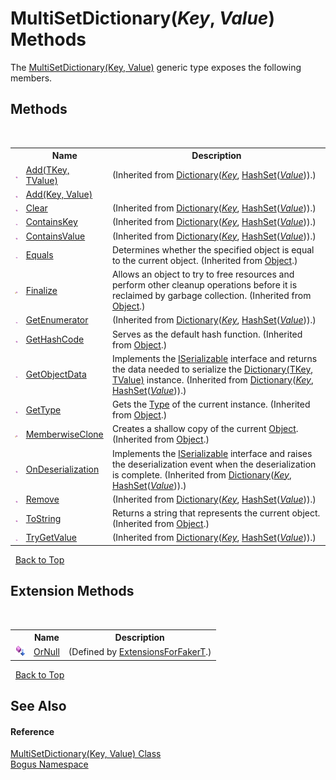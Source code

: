 # MultiSetDictionary(*Key*, *Value*) Methods
 

The <a href="T_Bogus_MultiSetDictionary_2">MultiSetDictionary(Key, Value)</a> generic type exposes the following members.


## Methods
&nbsp;<table><tr><th></th><th>Name</th><th>Description</th></tr><tr><td>![Public method](media/pubmethod.gif "Public method")</td><td><a href="http://msdn2.microsoft.com/en-us/library/k7z0zy8k" target="_blank">Add(TKey, TValue)</a></td><td> (Inherited from <a href="http://msdn2.microsoft.com/en-us/library/xfhwa508" target="_blank">Dictionary</a>(<a href="T_Bogus_MultiSetDictionary_2">*Key*</a>, <a href="http://msdn2.microsoft.com/en-us/library/bb359438" target="_blank">HashSet</a>(<a href="T_Bogus_MultiSetDictionary_2">*Value*</a>)).)</td></tr><tr><td>![Public method](media/pubmethod.gif "Public method")</td><td><a href="M_Bogus_MultiSetDictionary_2_Add">Add(Key, Value)</a></td><td /></tr><tr><td>![Public method](media/pubmethod.gif "Public method")</td><td><a href="http://msdn2.microsoft.com/en-us/library/b5txwy7s" target="_blank">Clear</a></td><td> (Inherited from <a href="http://msdn2.microsoft.com/en-us/library/xfhwa508" target="_blank">Dictionary</a>(<a href="T_Bogus_MultiSetDictionary_2">*Key*</a>, <a href="http://msdn2.microsoft.com/en-us/library/bb359438" target="_blank">HashSet</a>(<a href="T_Bogus_MultiSetDictionary_2">*Value*</a>)).)</td></tr><tr><td>![Public method](media/pubmethod.gif "Public method")</td><td><a href="http://msdn2.microsoft.com/en-us/library/kw5aaea4" target="_blank">ContainsKey</a></td><td> (Inherited from <a href="http://msdn2.microsoft.com/en-us/library/xfhwa508" target="_blank">Dictionary</a>(<a href="T_Bogus_MultiSetDictionary_2">*Key*</a>, <a href="http://msdn2.microsoft.com/en-us/library/bb359438" target="_blank">HashSet</a>(<a href="T_Bogus_MultiSetDictionary_2">*Value*</a>)).)</td></tr><tr><td>![Public method](media/pubmethod.gif "Public method")</td><td><a href="http://msdn2.microsoft.com/en-us/library/a63811ah" target="_blank">ContainsValue</a></td><td> (Inherited from <a href="http://msdn2.microsoft.com/en-us/library/xfhwa508" target="_blank">Dictionary</a>(<a href="T_Bogus_MultiSetDictionary_2">*Key*</a>, <a href="http://msdn2.microsoft.com/en-us/library/bb359438" target="_blank">HashSet</a>(<a href="T_Bogus_MultiSetDictionary_2">*Value*</a>)).)</td></tr><tr><td>![Public method](media/pubmethod.gif "Public method")</td><td><a href="http://msdn2.microsoft.com/en-us/library/bsc2ak47" target="_blank">Equals</a></td><td>
Determines whether the specified object is equal to the current object.
 (Inherited from <a href="http://msdn2.microsoft.com/en-us/library/e5kfa45b" target="_blank">Object</a>.)</td></tr><tr><td>![Protected method](media/protmethod.gif "Protected method")</td><td><a href="http://msdn2.microsoft.com/en-us/library/4k87zsw7" target="_blank">Finalize</a></td><td>
Allows an object to try to free resources and perform other cleanup operations before it is reclaimed by garbage collection.
 (Inherited from <a href="http://msdn2.microsoft.com/en-us/library/e5kfa45b" target="_blank">Object</a>.)</td></tr><tr><td>![Public method](media/pubmethod.gif "Public method")</td><td><a href="http://msdn2.microsoft.com/en-us/library/9c6ftx8b" target="_blank">GetEnumerator</a></td><td> (Inherited from <a href="http://msdn2.microsoft.com/en-us/library/xfhwa508" target="_blank">Dictionary</a>(<a href="T_Bogus_MultiSetDictionary_2">*Key*</a>, <a href="http://msdn2.microsoft.com/en-us/library/bb359438" target="_blank">HashSet</a>(<a href="T_Bogus_MultiSetDictionary_2">*Value*</a>)).)</td></tr><tr><td>![Public method](media/pubmethod.gif "Public method")</td><td><a href="http://msdn2.microsoft.com/en-us/library/zdee4b3y" target="_blank">GetHashCode</a></td><td>
Serves as the default hash function.
 (Inherited from <a href="http://msdn2.microsoft.com/en-us/library/e5kfa45b" target="_blank">Object</a>.)</td></tr><tr><td>![Public method](media/pubmethod.gif "Public method")</td><td><a href="http://msdn2.microsoft.com/en-us/library/yy8be3bb" target="_blank">GetObjectData</a></td><td>
Implements the <a href="http://msdn2.microsoft.com/en-us/library/wf4375ks" target="_blank">ISerializable</a> interface and returns the data needed to serialize the <a href="http://msdn2.microsoft.com/en-us/library/xfhwa508" target="_blank">Dictionary(TKey, TValue)</a> instance.
 (Inherited from <a href="http://msdn2.microsoft.com/en-us/library/xfhwa508" target="_blank">Dictionary</a>(<a href="T_Bogus_MultiSetDictionary_2">*Key*</a>, <a href="http://msdn2.microsoft.com/en-us/library/bb359438" target="_blank">HashSet</a>(<a href="T_Bogus_MultiSetDictionary_2">*Value*</a>)).)</td></tr><tr><td>![Public method](media/pubmethod.gif "Public method")</td><td><a href="http://msdn2.microsoft.com/en-us/library/dfwy45w9" target="_blank">GetType</a></td><td>
Gets the <a href="http://msdn2.microsoft.com/en-us/library/42892f65" target="_blank">Type</a> of the current instance.
 (Inherited from <a href="http://msdn2.microsoft.com/en-us/library/e5kfa45b" target="_blank">Object</a>.)</td></tr><tr><td>![Protected method](media/protmethod.gif "Protected method")</td><td><a href="http://msdn2.microsoft.com/en-us/library/57ctke0a" target="_blank">MemberwiseClone</a></td><td>
Creates a shallow copy of the current <a href="http://msdn2.microsoft.com/en-us/library/e5kfa45b" target="_blank">Object</a>.
 (Inherited from <a href="http://msdn2.microsoft.com/en-us/library/e5kfa45b" target="_blank">Object</a>.)</td></tr><tr><td>![Public method](media/pubmethod.gif "Public method")</td><td><a href="http://msdn2.microsoft.com/en-us/library/t71h85y4" target="_blank">OnDeserialization</a></td><td>
Implements the <a href="http://msdn2.microsoft.com/en-us/library/wf4375ks" target="_blank">ISerializable</a> interface and raises the deserialization event when the deserialization is complete.
 (Inherited from <a href="http://msdn2.microsoft.com/en-us/library/xfhwa508" target="_blank">Dictionary</a>(<a href="T_Bogus_MultiSetDictionary_2">*Key*</a>, <a href="http://msdn2.microsoft.com/en-us/library/bb359438" target="_blank">HashSet</a>(<a href="T_Bogus_MultiSetDictionary_2">*Value*</a>)).)</td></tr><tr><td>![Public method](media/pubmethod.gif "Public method")</td><td><a href="http://msdn2.microsoft.com/en-us/library/kabs04ac" target="_blank">Remove</a></td><td> (Inherited from <a href="http://msdn2.microsoft.com/en-us/library/xfhwa508" target="_blank">Dictionary</a>(<a href="T_Bogus_MultiSetDictionary_2">*Key*</a>, <a href="http://msdn2.microsoft.com/en-us/library/bb359438" target="_blank">HashSet</a>(<a href="T_Bogus_MultiSetDictionary_2">*Value*</a>)).)</td></tr><tr><td>![Public method](media/pubmethod.gif "Public method")</td><td><a href="http://msdn2.microsoft.com/en-us/library/7bxwbwt2" target="_blank">ToString</a></td><td>
Returns a string that represents the current object.
 (Inherited from <a href="http://msdn2.microsoft.com/en-us/library/e5kfa45b" target="_blank">Object</a>.)</td></tr><tr><td>![Public method](media/pubmethod.gif "Public method")</td><td><a href="http://msdn2.microsoft.com/en-us/library/bb347013" target="_blank">TryGetValue</a></td><td> (Inherited from <a href="http://msdn2.microsoft.com/en-us/library/xfhwa508" target="_blank">Dictionary</a>(<a href="T_Bogus_MultiSetDictionary_2">*Key*</a>, <a href="http://msdn2.microsoft.com/en-us/library/bb359438" target="_blank">HashSet</a>(<a href="T_Bogus_MultiSetDictionary_2">*Value*</a>)).)</td></tr></table>&nbsp;
<a href="#multisetdictionary(*key*,-*value*)-methods">Back to Top</a>

## Extension Methods
&nbsp;<table><tr><th></th><th>Name</th><th>Description</th></tr><tr><td>![Public Extension Method](media/pubextension.gif "Public Extension Method")</td><td><a href="M_Bogus_Extensions_ExtensionsForFakerT_OrNull">OrNull</a></td><td> (Defined by <a href="T_Bogus_Extensions_ExtensionsForFakerT">ExtensionsForFakerT</a>.)</td></tr></table>&nbsp;
<a href="#multisetdictionary(*key*,-*value*)-methods">Back to Top</a>

## See Also


#### Reference
<a href="T_Bogus_MultiSetDictionary_2">MultiSetDictionary(Key, Value) Class</a><br /><a href="N_Bogus">Bogus Namespace</a><br />